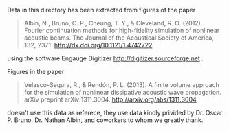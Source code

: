 Data in this directory has been extracted from figures of the paper

> Albin, N., Bruno, O. P., Cheung, T. Y., & Cleveland,
> 	R. O. (2012). Fourier continuation methods for high-fidelity
> 	simulation of nonlinear acoustic beams. The Journal of the Acoustical
> 	Society of America, 132, 2371.
> 	http://dx.doi.org/10.1121/1.4742722

using the software Engauge Digitizer http://digitizer.sourceforge.net .

Figures in the paper

> Velasco-Segura, R., & Rendón, P. L. (2013). A finite volume approach
> 	for the simulation of nonlinear dissipative acoustic wave
> 	propagation. arXiv preprint arXiv:1311.3004.
> 	http://arxiv.org/abs/1311.3004

doesn't use this data as referece, they use data kindly privided by
Dr. Oscar P. Bruno, Dr. Nathan Albin, and coworkers to whom we greatly
thank.
